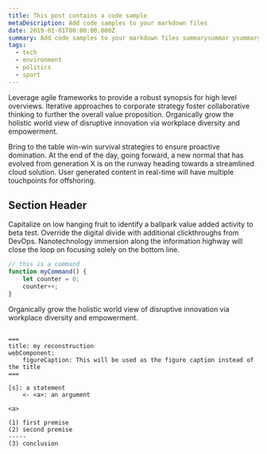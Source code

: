 ```yaml
---
title: This post contains a code sample
metaDescription: Add code samples to your markdown files
date: 2019-01-01T00:00:00.000Z
summary: Add code samples to your markdown files summarysummar ysummarysummarysummary summary Add code samples to your markdown files summarysummar ysummarysummarysummary summary
tags:
  - tech
  - environment
  - politics
  - sport
---
```


Leverage agile frameworks to provide a robust synopsis for high level overviews. Iterative approaches to corporate strategy foster collaborative thinking to further the overall value proposition. Organically grow the holistic world view of disruptive innovation via workplace diversity and empowerment.

Bring to the table win-win survival strategies to ensure proactive domination. At the end of the day, going forward, a new normal that has evolved from generation X is on the runway heading towards a streamlined cloud solution. User generated content in real-time will have multiple touchpoints for offshoring.

## Section Header

Capitalize on low hanging fruit to identify a ballpark value added activity to beta test. Override the digital divide with additional clickthroughs from DevOps. Nanotechnology immersion along the information highway will close the loop on focusing solely on the bottom line.

```js
// this is a command
function myCommand() {
	let counter = 0;
	counter++;
}
```
Organically grow the holistic world view of disruptive innovation via workplace diversity and empowerment.


```argdown-map

===
title: my reconstruction
webComponent:
    figureCaption: This will be used as the figure caption instead of the title
===

[s]: a statement
    <- <a>: an argument

<a>

(1) first premise
(2) second premise
-----
(3) conclusion
```
